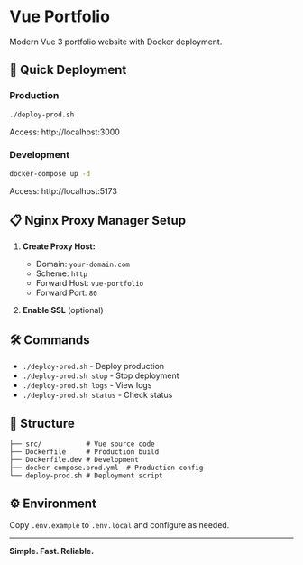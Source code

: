 # Vue Portfolio

Modern Vue 3 portfolio website with Docker deployment.

## 🚀 Quick Deployment

### Production
```bash
./deploy-prod.sh
```
Access: http://localhost:3000

### Development  
```bash
docker-compose up -d
```
Access: http://localhost:5173

## 📋 Nginx Proxy Manager Setup

1. **Create Proxy Host:**
   - Domain: `your-domain.com`
   - Scheme: `http`
   - Forward Host: `vue-portfolio`
   - Forward Port: `80`

2. **Enable SSL** (optional)

## 🛠️ Commands

- `./deploy-prod.sh` - Deploy production
- `./deploy-prod.sh stop` - Stop deployment
- `./deploy-prod.sh logs` - View logs
- `./deploy-prod.sh status` - Check status

## 📁 Structure

```
├── src/           # Vue source code
├── Dockerfile     # Production build
├── Dockerfile.dev # Development
├── docker-compose.prod.yml  # Production config
└── deploy-prod.sh # Deployment script
```

## ⚙️ Environment

Copy `.env.example` to `.env.local` and configure as needed.

---
**Simple. Fast. Reliable.**